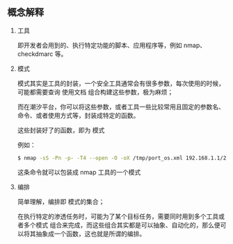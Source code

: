 ## 概念解释

1. 工具

   即开发者会用到的、执行特定功能的脚本、应用程序等，例如 nmap、checkdmarc 等。

2. 模式

   模式其实是工具的封装，一个安全工具通常会有很多参数，每次使用的时候，可能都需要查询 使用文档 组合构建这些参数，极为麻烦；

   而在潮汐平台，你可以将这些参数，或者工具一些比较常用且固定的参数名、命令、或者使用方式等，封装成特定的函数。

   这些封装好了的函数，即为 模式

   例如：

   ```bash
   $ nmap -sS -Pn -p- -T4 --open -O -oX /tmp/port_os.xml 192.168.1.1/24
   ```

   这条命令就可以包装成 nmap 工具的一个模式

3. 编排

   简单理解，编排即 模式的集合；

   在执行特定的渗透任务时，可能为了某个目标任务，需要同时用到多个工具或者多个模式 组合来完成，而这些组合其实都是可以抽象、自动化的，那么便可以将其抽象成一个函数，这也就是所谓的编排。
